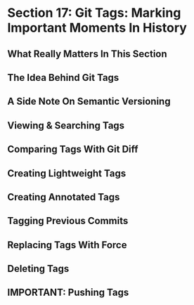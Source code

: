 # Section 17: Git Tags: Marking Important Moments In History 

## What Really Matters In This Section 

## The Idea Behind Git Tags 

## A Side Note On Semantic Versioning 

## Viewing & Searching Tags 

## Comparing Tags With Git Diff 

## Creating Lightweight Tags 

## Creating Annotated Tags 

## Tagging Previous Commits 

## Replacing Tags With Force 

## Deleting Tags 

## IMPORTANT: Pushing Tags 
